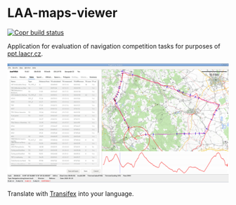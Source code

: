 # LAA-maps-viewer

[![Copr build status](https://copr.fedorainfracloud.org/coprs/jmlich/laa/package/viewer/status_image/last_build.png)](https://copr.fedorainfracloud.org/coprs/jmlich/laa/package/viewer/)

Application for evaluation of navigation competition tasks for purposes of [ppt.laacr.cz](https://ppt.laacr.cz).

![](docs/screenshot.jpg)

Translate with [Transifex](https://explore.transifex.com/dcgm/laa-maps-viewer/) into your language.
